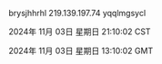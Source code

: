 brysjhhrhl 219.139.197.74 yqqlmgsycl

2024年 11月 03日 星期日 21:10:02 CST

2024年 11月 03日 星期日 13:10:02 GMT
